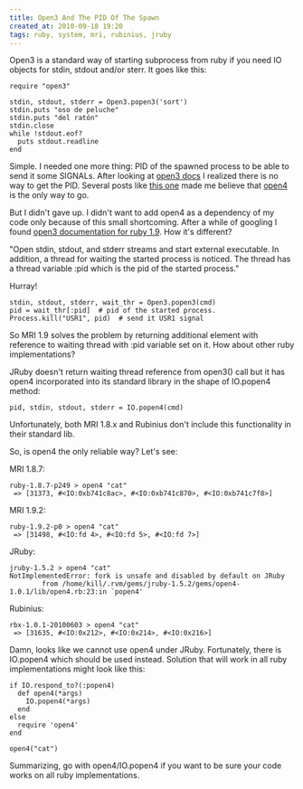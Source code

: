 ```yaml
---
title: Open3 And The PID Of The Spawn
created_at: 2010-09-18 19:20
tags: ruby, system, mri, rubinius, jruby
---
```


Open3 is a standard way of starting subprocess from ruby if you need IO objects for stdin, stdout and/or sterr.
It goes like this:

    require "open3"

    stdin, stdout, stderr = Open3.popen3('sort')
    stdin.puts "oso de peluche"
    stdin.puts "del ratón"
    stdin.close
    while !stdout.eof?
      puts stdout.readline
    end

Simple. I needed one more thing: PID of the spawned process to be able to send it some SIGNALs.
After looking at [open3 docs](http://ruby-doc.org/core/classes/Open3.html) I realized there is no way to get the PID.
Several posts like [this one](http://blog.tewk.com/?p=74) made me believe that [open4](http://github.com/ahoward/open4)
is the only way to go.

But I didn't gave up. I didn't want to add open4 as a dependency of my code only because of this small shortcoming.
After a while of googling I found [open3 documentation for ruby 1.9](http://ruby-doc.org/ruby-1.9/classes/Open3.html).
How it's different?

"Open stdin, stdout, and stderr streams and start external executable. In addition, a thread for waiting the started
process is noticed. The thread has a thread variable :pid which is the pid of the started process."

Hurray!

    stdin, stdout, stderr, wait_thr = Open3.popen3(cmd)
    pid = wait_thr[:pid]  # pid of the started process.
    Process.kill("USR1", pid)  # send it USR1 signal

So MRI 1.9 solves the problem by returning additional element with reference to waiting thread with :pid variable set on it.
How about other ruby implementations?

JRuby doesn't return waiting thread reference from open3() call but it has open4 incorporated into its standard library in
the shape of IO.popen4 method:

    pid, stdin, stdout, stderr = IO.popen4(cmd)

Unfortunately, both MRI 1.8.x and Rubinius don't include this functionality in their standard lib.

So, is open4 the only reliable way? Let's see:

MRI 1.8.7:

    ruby-1.8.7-p249 > open4 "cat"
     => [31373, #<IO:0xb741c8ac>, #<IO:0xb741c870>, #<IO:0xb741c7f8>]

MRI 1.9.2:

    ruby-1.9.2-p0 > open4 "cat"
     => [31498, #<IO:fd 4>, #<IO:fd 5>, #<IO:fd 7>]

JRuby:

    jruby-1.5.2 > open4 "cat"
    NotImplementedError: fork is unsafe and disabled by default on JRuby
            from /home/kill/.rvm/gems/jruby-1.5.2/gems/open4-1.0.1/lib/open4.rb:23:in `popen4'

Rubinius:

    rbx-1.0.1-20100603 > open4 "cat"
     => [31635, #<IO:0x212>, #<IO:0x214>, #<IO:0x216>]

Damn, looks like we cannot use open4 under JRuby. Fortunately, there is IO.popen4 which should be used instead.
Solution that will work in all ruby implementations might look like this:

    if IO.respond_to?(:popen4)
      def open4(*args)
        IO.popen4(*args)
      end
    else
      require 'open4'
    end

    open4("cat")

Summarizing, go with open4/IO.popen4 if you want to be sure your code works on all ruby implementations.
